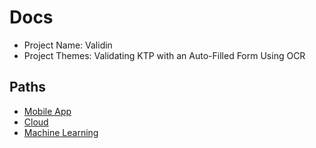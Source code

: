# Docs

- Project Name: Validin
- Project Themes: Validating KTP with an Auto-Filled Form Using OCR

## Paths

- [Mobile App](https://capstone-bangkeith.github.io/.github/#/MD)
- [Cloud](https://capstone-bangkeith.github.io/.github/#/CC)
- [Machine Learning](https://capstone-bangkeith.github.io/.github/#/ML)
